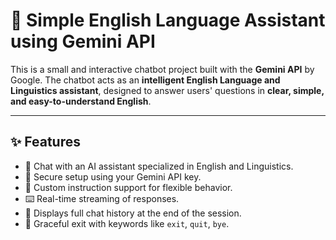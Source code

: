 # 🧠 Simple English Language Assistant using Gemini API

This is a small and interactive chatbot project built with the **Gemini API** by Google. The chatbot acts as an **intelligent English Language and Linguistics assistant**, designed to answer users' questions in **clear, simple, and easy-to-understand English**.

---

## ✨ Features

- 🤖 Chat with an AI assistant specialized in English and Linguistics.
- 🔐 Secure setup using your Gemini API key.
- 🧩 Custom instruction support for flexible behavior.
- ⌨️ Real-time streaming of responses.
- 🧾 Displays full chat history at the end of the session.
- 🛑 Graceful exit with keywords like `exit`, `quit`, `bye`.
